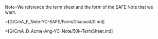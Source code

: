 Note=We reference the term sheet and the form of the SAFE Note that we want.

=[G/CmA_F_Note-YC-SAFE/Form/Discount/0.md]

=[G/CmA_D_Acme-Ang-YC-Note/50k-TermSheet.md]